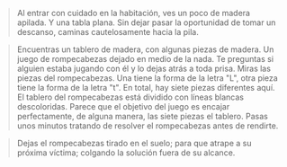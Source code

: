 > Al entrar con cuidado en la habitación, ves un poco de madera apilada. Y una tabla plana. Sin dejar pasar la oportunidad de tomar un descanso, caminas cautelosamente hacia la pila.  
  
> Encuentras un tablero de madera, con algunas piezas de madera. Un juego de rompecabezas dejado en medio de la nada. Te preguntas si alguien estaba jugando con él y lo dejas atrás a toda prisa. Miras las piezas del rompecabezas. Una tiene la forma de la letra "L", otra pieza tiene la forma de la letra "t". En total, hay siete piezas diferentes aquí. El tablero del rompecabezas está dividido con líneas blancas descoloridas. Parece que el objetivo del juego es encajar perfectamente, de alguna manera, las siete piezas el tablero. Pasas unos minutos tratando de resolver el rompecabezas antes de rendirte.  
  
> Dejas el rompecabezas tirado en el suelo; para que atrape a su próxima víctima; colgando la solución fuera de su alcance.
